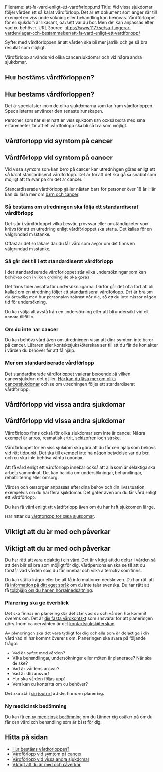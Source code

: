 Filename: att-fa-vard-enligt-ett-vardforlopp.md
Title: Vid vissa sjukdomar följer vården ett så kallat vårdförlopp. Det är ett dokument som anger när till exempel en viss undersökning eller behandling kan behövas. Vårdförloppet för en sjukdom är likadant, oavsett var du bor. Men det kan anpassas efter vad du behöver.
URL Source: https://www.1177.se/sa-fungerar-varden/lagar-och-bestammelser/att-fa-vard-enligt-ett-vardforlopp/

Syftet med vårdförloppen är att vården ska bli mer jämlik och ge så bra resultat som möjligt.

Vårdförlopp används vid olika cancersjukdomar och vid några andra sjukdomar.

Hur bestäms vårdförloppen?
--------------------------

Hur bestäms vårdförloppen?
--------------------------

Det är specialister inom de olika sjukdomarna som tar fram vårdförloppen. Specialisterna använder den senaste kunskapen.

Personer som har eller haft en viss sjukdom kan också bidra med sina erfarenheter för att ett vårdförlopp ska bli så bra som möjligt.

Vårdförlopp vid symtom på cancer
--------------------------------

Vårdförlopp vid symtom på cancer
--------------------------------

Vid vissa symtom som kan bero på cancer kan utredningen göras enligt ett så kallat standardiserat vårdförlopp. Det är för att det ska gå så snabbt som möjligt att få svar på om det är cancer.

Standardiserade vårdförlopp gäller nästan bara för personer över 18 år. Här kan du läsa mer om [barn och cancer](https://www.1177.se/sjukdomar--besvar/cancer/barncancer/barn-och-cancer/).

### Så bestäms om utredningen ska följa ett standardiserat vårdförlopp

Det står i vårdförloppet vilka besvär, provsvar eller omständigheter som krävs för att en utredning enligt vårdförloppet ska starta. Det kallas för en välgrundad misstanke.

Oftast är det en läkare där du får vård som avgör om det finns en välgrundad misstanke.

### Så går det till i ett standardiserat vårdförlopp

I det standardiserade vårdförloppet står vilka undersökningar som kan behövas och i vilken ordning de ska göras.

Det finns tider avsatta för undersökningarna. Därför går det ofta fort att bli kallad om en utredning följer ett standardiserat vårdförlopp. Det är bra om du är tydlig med hur personalen säkrast når dig, så att du inte missar någon tid för undersökning.

Du kan välja att avstå från en undersökning eller att bli undersökt vid ett senare tillfälle.

### Om du inte har cancer

Du kan behöva vård även om utredningen visar att dina symtom inte beror på cancer. Läkaren eller kontaktsjuksköterskan ser till att du får de kontakter i vården du behöver för att få hjälp.

### Mer om standardiserade vårdförlopp

Det standardiserade vårdförloppet varierar beroende på vilken cancersjukdom det gäller. [Här kan du läsa mer om olika cancersjukdomar](https://www.1177.se/sjukdomar--besvar/cancer/cancerformer/) och se om utredningen följer ett standardiserat vårdförlopp.

Vårdförlopp vid vissa andra sjukdomar
-------------------------------------

Vårdförlopp vid vissa andra sjukdomar
-------------------------------------

Vårdförlopp finns också för olika sjukdomar som inte är cancer. Några exempel är artros, reumatisk artrit, schizofreni och stroke.

Vårdförloppet för en viss sjukdom ska göra att du får den hjälp som behövs vid rätt tidpunkt. Det ska till exempel inte ha någon betydelse var du bor, och du ska inte behöva vänta i onödan.

Att få vård enligt ett vårdförlopp innebär också att alla som är delaktiga ska arbeta samordnat. Det kan handla om undersökningar, behandlingar, rehabilitering eller omsorg.

Vården och omsorgen anpassas efter dina behov och din livssituation, exempelvis om du har flera sjukdomar. Det gäller även om du får vård enligt ett vårdförlopp.

Du kan få vård enligt ett vårdförlopp även om du har haft sjukdomen länge.

Här hittar du [vårdförlöpp för olika sjukdomar](https://www.1177.se/lankbiblioteket/nationella-lankar/n/nationellt-kliniskt-kunskapsstod---nkk/nkk---vardforlopp-ej-cancer/).

Viktigt att du är med och påverkar
----------------------------------

Viktigt att du är med och påverkar
----------------------------------

[Du har rätt att vara delaktig i din vård](https://www.1177.se/sa-fungerar-varden/var-med-och-bestam-om-din-vard/patientlagen/). Det är viktigt att du deltar i vården så att den blir så bra som möjligt för dig. Vårdpersonalen ska se till att du förstår vad vården som du får innebär och vilka alternativ som finns.

Du kan ställa frågor eller be att få informationen nedskriven. Du har rätt att få [information på ditt eget språk](https://www.1177.se/sa-fungerar-varden/vard-om-du-kommer-fran-ett-annat-land/tolkning-till-mitt-sprak/) om du inte talar svenska. Du har rätt att få [tolkhjälp om du har en hörselnedsättning](https://www.1177.se/undersokning-behandling/hjalpmedel/hjalpmedel-for-kognition-och-kommunikation/tolktjanster-vid-funktionsnedsattning/).

### Planering ska ge överblick

Det ska finnas en planering där det står vad du och vården har kommit överens om. Det är [din fasta vårdkontakt](https://www.1177.se/sa-fungerar-varden/sa-samarbetar-vard-och-omsorg/fast-vardkontakt---din-hjalp-i-vard-och-omsorg/) som ansvarar för att planeringen görs. Inom cancervården är det [kontaktsjuksköterskan](https://www.1177.se/sjukdomar--besvar/cancer/rad-och-stod-vid-cancer/kontaktsjukskoterskan--ditt-stod-i-varden-vid-cancer/).

Av planeringen ska det vara tydligt för dig och alla som är delaktiga i din vård vad ni har kommit överens om. Planeringen ska svara på följande frågor:

*   Vad är syftet med vården?
*   Vilka behandlingar, undersökningar eller möten är planerade? När ska de ske?
*   Vad är vårdens ansvar?
*   Vad är ditt ansvar?
*   Hur ska vården följas upp?
*   Vem kan du kontakta om du behöver?

Det ska stå i [din journal](https://www.1177.se/sa-fungerar-varden/sa-skyddas-och-hanteras-dina-uppgifter/din-journal/) att det finns en planering.

### Ny medicinsk bedömning

Du kan få [en ny medicinsk bedömning](https://www.1177.se/sa-fungerar-varden/om-du-inte-ar-nojd/ny-medicinsk-bedomning/) om du känner dig osäker på om du får den vård och behandling som är bäst för dig.

Hitta på sidan
--------------

*   [Hur bestäms vårdförloppen?](https://www.1177.se/sa-fungerar-varden/lagar-och-bestammelser/att-fa-vard-enligt-ett-vardforlopp/#section-147556)
*   [Vårdförlopp vid symtom på cancer](https://www.1177.se/sa-fungerar-varden/lagar-och-bestammelser/att-fa-vard-enligt-ett-vardforlopp/#section-147509)
*   [Vårdförlopp vid vissa andra sjukdomar](https://www.1177.se/sa-fungerar-varden/lagar-och-bestammelser/att-fa-vard-enligt-ett-vardforlopp/#section-147557)
*   [Viktigt att du är med och påverkar](https://www.1177.se/sa-fungerar-varden/lagar-och-bestammelser/att-fa-vard-enligt-ett-vardforlopp/#section-147558)